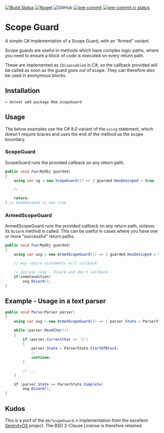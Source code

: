 [![Build Status](https://dev.azure.com/ruairidh/ScopeGuard/_apis/build/status/rkm.ScopeGuard?repoName=rkm%2FScopeGuard&branchName=main)](https://dev.azure.com/ruairidh/ScopeGuard/_build/latest?definitionId=3&repoName=rkm%2FScopeGuard&branchName=main)
[![Nuget](https://img.shields.io/nuget/v/Rkm.ScopeGuard)](https://www.nuget.org/packages/Rkm.ScopeGuard)
![GitHub](https://img.shields.io/github/license/rkm/ScopeGuard)
[![pre-commit](https://img.shields.io/badge/pre--commit-enabled-brightgreen?logo=pre-commit&logoColor=white)](https://github.com/pre-commit/pre-commit)
[![pre-commit.ci status](https://results.pre-commit.ci/badge/github/rkm/ScopeGuard/main.svg)](https://results.pre-commit.ci/latest/github/rkm/ScopeGuard/main)

# Scope Guard

A simple C# implementation of a Scope Guard, with an "Armed" variant.

Scope guards are useful in methods which have complex logic paths, where you need to ensure a block of code is executed on every return path.

These are implemented as `IDisposable`s in C#, so the callback provided will be called as soon as the guard goes out of scope. They can therefore also be used in anonymous blocks.

## Installation

```console
> dotnet add package Rkm.ScopeGuard
```

## Usage

The below examples use the C# 8.0 variant of the `using` statement, which doesn't require braces and uses the end of the method as the scope boundary.

### ScopeGuard

ScopeGuard runs the provided callback on any return path.

```c#
public void Foo(MyObj guarded)
{
    using var sg = new ScopeGuard(() => { guarded.HasDescoped = true; });

    // ...

    return;
} // HasDeScoped is now true
```

### ArmedScopeGuard

ArmedScopeGuard runs the provided callback on any return path, unlesss its `Disarm` method is called. This can be useful in cases where you have one or more "successful" return paths.

```c#
public void Foo(MyObj guarded)
{
    using var asg = new ArmedScopeGuard(() => { guarded.HasDescoped = true; });

    // Any return statements will callback

    // Success case - disarm and don't callback
    if(someCondition)
        asg.Disarm();
}
```

## Example - Usage in a text parser

```c#
public void Parse(Parser parser)
{
    using var asg = new ArmedScopeGuard(() => { parser.State = ParserState.Invalid; });

    while (parser.ReadChar())
    {
        if (parser.CurrentChar == '{')
        {
            parser.State = ParserState.StartOfBlock;
            // ...
            continue;
        }

        // ...
    }

    if (parser.State == ParserState.Complete)
        asg.Disarm();
}
```

## Kudos

This is a port of the `AK/ScopeGuard.h` implementation from the excellent [SerenityOS](https://github.com/SerenityOS) project. The BSD 2-Clause License is therefore retained.
